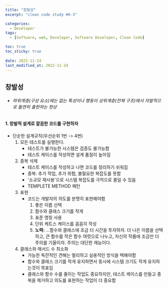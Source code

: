 ```yaml
---
title: "창발성"
excerpt: "clean code study #6-3"

categories:
  - Developer
tags:
  - [Software, web, Developer, Software Developer, Clean Code]

toc: true
toc_sticky: true
 
date: 2022-11-24
last_modified_at: 2022-11-24
---
```



## 창발성
* ###### 하위계층(구성 요소)에는 없는 특성이나 행동이 상위계층(전체 구조)에서 자발적으로 돌연히 출현하는 현상


#### 1. 창발적 설계로 깔끔한 코드를 구현하자
  - 단순한 설계규칙(우선순위 1번 -> 4번)
    1. 모든 테스트를 실행한다.
        - 테스트가 불가능한 시스템은 검증도 불가능함
        - 테스트 케이스를 작성하면 설계 품질이 높아짐
    2. 중복 삭제
        - 테스트 케이스를 작성하고 나면 코드를 정리하기 쉬워짐
        - 중복: 추가 작업, 추가 위험, 불필요한 복잡도를 뜻함
        - '소규모 재사용'으로 시스템 복잡도를 극적으로 줄일 수 있음
        - TEMPLETE METHOD 패턴
    3. 표현
        - 코드는 개발자의 의도를 분명히 표현해야함
          1. 좋은 이름 선택
          2. 함수와 클래스 크기를 작게
          3. 표준 명칭 사용
          4. 단위 케트스 케이스를 꼼꼼히 작성
          5. **노력:** ...함수와 클래스에 조금 더 시간을 투자하자. 더 나은 이름을 선택하고, 큰 함수를 작은 함수 여럿으로 나누고, 자신의 작품에 조금만 더 주의를 기울이자. 주의는 대단한 재능이다.
    4. 클래스와 매서드 수 최소화
        - 가능한 독잔적인 견해는 멀리하고 실용적인 방식을 택해야함
        - 함수와 클래스 크기를 작게 유지하면서 동시에 시스템 크기도 작게 유지하는것이 목표임
        - 클래스와 함수 수를 줄이는 작업도 중요하지만, 테스트 케이스를 만들고 중복을 제거하고 의도를 표현하는 작업이 더 중요함